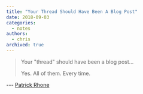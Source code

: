 ```yaml
---
title: "Your Thread Should Have Been A Blog Post"
date: 2018-09-03
categories:
  - notes
authors:
  - chris
archived: true
---
```


> Your "thread" should have been a blog post…
>
> Yes. All of them. Every time.

\--- [Patrick Rhone](https://www.patrickrhone.net/4480-2/)
